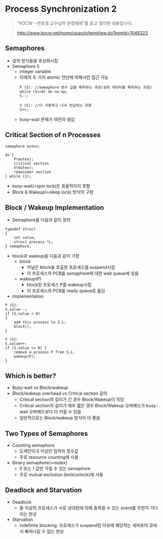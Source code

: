 # Process Synchronization 2

> "KOCW - 반효경 교수님의 운영체제"를 듣고 정리한 내용입니다.
>
> http://www.kocw.net/home/search/kemView.do?kemId=1046323

## Semaphores
- 앞의 방식들을 추상화시킴
- Semaphore S
    - integer variable
    - 아래의 두 가지 atomic 연산에 의해서만 접근 가능
        ```
        P (S): //Semaphore 변수 값을 획득하는 과정(공유 데이터를 획득하는 과정)
        while (S<=0) do no-op;
        S--;
        ```
        ```
        V (S): //다 사용하고 나서 반납하는 과정
        S++;
        ```
    - busy-wait 문제가 여전히 생김

## Critical Section of n Processes
```
semaphore mutex;

do {
    P(mutex);
    critical section
    V(mutex);
    remainder section
} while (1);
```
- busy-wait(=spin lock)은 효율적이지 못함
- Block & Wakeup(=sleep lock) 방식의 구현

## Block / Wakeup Implementation
- Semaphore를 다음과 같이 정의
```
typedef struct
{
    int value;
    struct process *L;
} semaphore;
```
- block과 wakeup을 다음과 같이 가정
    - block
        - 커널은 block을 호출한 프로세스를 suspend시킴
        - 이 프로세스의 PCB를 semaphore에 대한 wait queue에 넣음
    - wakeup(P)
        - block된 프로세스 P를 wakeup시킴
        - 이 프로세스의 PCB를 ready queue로 옮김
- Implementation
```
P (S):
S.value--;
if (S.value < 0)
{
    add this process to S.L;
    block();
}
```
```
V (S):
S.value++;
if (S.value <= 0) {
    remove a process P from S.L;
    wakeup(P);
}
```

## Which is better?
- Busy-wait vs Block/wakeup
- Block/wakeup overhead vs Critical section 길이
    - Critical section의 길이가 긴 경우 Block/Wakeup이 적당
    - Critical section의 길이가 매우 짧은 경우 Block/Wakeup 오버헤드가 busy-wait 오버헤드보다 더 커질 수 있음
    - 일반적으로는 Block/wakeup 방식이 더 좋음

## Two Types of Semaphores
- Counting semaphore
    - 도메인이 0 이상인 임의의 정수값
    - 주로 resource counting에 사용
- Binary semaphore(=mutex)
    - 0 또는 1 값만 가질 수 있는 semaphore
    - 주로 mutual exclusion (lock/unlock)에 사용

## Deadlock and Starvation
- Deadlock
    - 둘 이상의 프로세스가 서로 상대방에 의해 충족될 수 있는 event를 무한히 기다리는 현상
- Starvation
    - indefinite blocking: 프로세스가 suspend된 이유에 해당하는 세마포어 큐에서 빠져나갈 수 없는 현상